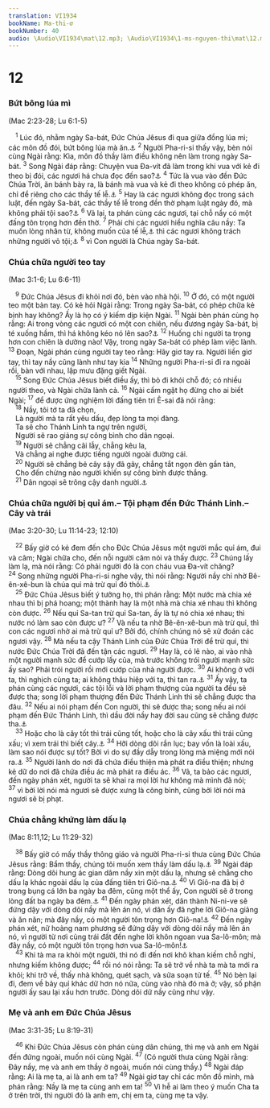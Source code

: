 ```yaml
---
translation: VI1934
bookName: Ma-thi-ơ 
bookNumber: 40
audio: \Audio\VI1934\mat\12.mp3; \Audio\VI1934\1-ms-nguyen-thi\mat\12.mp3; \Audio\VI1934\2-ms-david-dong\mat\12.mp3
---
```


<div class="title"><h1>12</h1><h3>Bứt bông lúa mì</h3><p>(Mac 2:23-28; Lu 6:1-5)</p></div>
<span class="verse mat_12_1"> <sup>1</sup> Lúc đó, nhằm ngày Sa-bát, Đức Chúa Jêsus đi qua giữa đồng lúa mì; các môn đồ đói, bứt bông lúa mà ăn.<a data-toggle="tooltip" data-placement="bottom" title="Phu 23:25">⚓</a></span>
<span class="verse mat_12_2"><sup>2</sup> Người Pha-ri-si thấy vậy, bèn nói cùng Ngài rằng: Kìa, môn đồ thầy làm điều không nên làm trong ngày Sa-bát. </span>
<span class="verse mat_12_3"><sup>3</sup> Song Ngài đáp rằng: Chuyện vua Đa-vít đã làm trong khi vua với kẻ đi theo bị đói, các ngươi há chưa đọc đến sao?<a data-toggle="tooltip" data-placement="bottom" title="1Sa 21:1-6">⚓</a></span>
<span class="verse mat_12_4"><sup>4</sup> Tức là vua vào đền Đức Chúa Trời, ăn bánh bày ra, là bánh mà vua và kẻ đi theo không có phép ăn, chỉ để riêng cho các thầy tế lễ.<a data-toggle="tooltip" data-placement="bottom" title="Le 24:9">⚓</a></span>
<span class="verse mat_12_5"><sup>5</sup> Hay là các ngươi không đọc trong sách luật, đến ngày Sa-bát, các thầy tế lễ trong đền thờ phạm luật ngày đó, mà không phải tội sao?<a data-toggle="tooltip" data-placement="bottom" title="Dan 28:9-10">⚓</a></span>
<span class="verse mat_12_6"><sup>6</sup> Vả lại, ta phán cùng các ngươi, tại chỗ nầy có một đấng tôn trọng hơn đền thờ. </span>
<span class="verse mat_12_7"><sup>7</sup> Phải chi các ngươi hiểu nghĩa câu nầy: Ta muốn lòng nhân từ, không muốn của tế lễ,<a data-toggle="tooltip" data-placement="bottom" title="Os 6:6">⚓</a> thì các ngươi không trách những người vô tội;<a data-toggle="tooltip" data-placement="bottom" title=" Mat 9:13; Os 6:6">⚓</a></span>
<span class="verse mat_12_8"><sup>8</sup> vì Con người là Chúa ngày Sa-bát. <br/></span>
<div class="title"><h3>Chúa chữa người teo tay</h3><p>(Mac 3:1-6; Lu 6:6-11)</p></div>
<span class="verse mat_12_9"> <sup>9</sup> Đức Chúa Jêsus đi khỏi nơi đó, bèn vào nhà hội. </span>
<span class="verse mat_12_10"><sup>10</sup> Ở đó, có một người teo một bàn tay. Có kẻ hỏi Ngài rằng: Trong ngày Sa-bát, có phép chữa kẻ bịnh hay không? Ấy là họ có ý kiếm dịp kiện Ngài. </span>
<span class="verse mat_12_11"><sup>11</sup> Ngài bèn phán cùng họ rằng: Ai trong vòng các ngươi có một con chiên, nếu đương ngày Sa-bát, bị té xuống hầm, thì há không kéo nó lên sao?<a data-toggle="tooltip" data-placement="bottom" title="Lu 14:5">⚓</a></span>
<span class="verse mat_12_12"><sup>12</sup> Huống chi người ta trọng hơn con chiên là dường nào! Vậy, trong ngày Sa-bát có phép làm việc lành. </span>
<span class="verse mat_12_13"><sup>13</sup> Đoạn, Ngài phán cùng người tay teo rằng: Hãy giơ tay ra. Người liền giơ tay, thì tay nầy cũng lành như tay kia </span>
<span class="verse mat_12_14"><sup>14</sup> Những người Pha-ri-si đi ra ngoài rồi, bàn với nhau, lập mưu đặng giết Ngài. <br/></span>
<span class="verse mat_12_15"> <sup>15</sup> Song Đức Chúa Jêsus biết điều ấy, thì bỏ đi khỏi chỗ đó; có nhiều người theo, và Ngài chữa lành cả. </span>
<span class="verse mat_12_16"><sup>16</sup> Ngài cấm ngặt họ đừng cho ai biết Ngài; </span>
<span class="verse mat_12_17"><sup>17</sup> để được ứng nghiệm lời đấng tiên tri Ê-sai đã nói rằng: <br/></span>
<span class="verse mat_12_18"> <sup>18</sup> Nầy, tôi tớ ta đã chọn, <br/> Là người mà ta rất yêu dấu, đẹp lòng ta mọi đàng. <br/> Ta sẽ cho Thánh Linh ta ngự trên người, <br/> Người sẽ rao giảng sự công bình cho dân ngoại. <br/></span>
<span class="verse mat_12_19"> <sup>19</sup> Người sẽ chẳng cãi lẫy, chẳng kêu la, <br/> Và chẳng ai nghe được tiếng người ngoài đường cái. <br/></span>
<span class="verse mat_12_20"> <sup>20</sup> Người sẽ chẳng bẻ cây sậy đã gãy, chẳng tắt ngọn đèn gần tàn, <br/> Cho đến chừng nào người khiến sự công bình được thắng. <br/></span>
<span class="verse mat_12_21"> <sup>21</sup> Dân ngoại sẽ trông cậy danh người.<a data-toggle="tooltip" data-placement="bottom" title="Es 42:1-4">⚓</a><br/></span>
<div class="title"><h3>Chúa chữa người bị quỉ ám.– Tội phạm đến Đức Thánh Linh.– Cây và trái</h3><p>(Mac 3:20-30; Lu 11:14-23; 12:10)</p></div>
<span class="verse mat_12_22"> <sup>22</sup> Bấy giờ có kẻ đem đến cho Đức Chúa Jêsus một người mắc quỉ ám, đui và câm; Ngài chữa cho, đến nỗi người câm nói và thấy được. </span>
<span class="verse mat_12_23"><sup>23</sup> Chúng lấy làm lạ, mà nói rằng: Có phải người đó là con cháu vua Đa-vít chăng? </span>
<span class="verse mat_12_24"><sup>24</sup> Song những người Pha-ri-si nghe vậy, thì nói rằng: Người nầy chỉ nhờ Bê-ên-xê-bun là chúa quỉ mà trừ quỉ đó thôi.<a data-toggle="tooltip" data-placement="bottom" title="Mat 9:34; 10:25">⚓</a><br/></span>
<span class="verse mat_12_25"> <sup>25</sup> Đức Chúa Jêsus biết ý tưởng họ, thì phán rằng: Một nước mà chia xé nhau thì bị phá hoang; một thành hay là một nhà mà chia xé nhau thì không còn được. </span>
<span class="verse mat_12_26"><sup>26</sup> Nếu quỉ Sa-tan trừ quỉ Sa-tan, ấy là tự nó chia xé nhau; thì nước nó làm sao còn được ư? </span>
<span class="verse mat_12_27"><sup>27</sup> Và nếu ta nhờ Bê-ên-xê-bun mà trừ quỉ, thì con các ngươi nhờ ai mà trừ quỉ ư? Bởi đó, chính chúng nó sẽ xử đoán các ngươi vậy. </span>
<span class="verse mat_12_28"><sup>28</sup> Mà nếu ta cậy Thánh Linh của Đức Chúa Trời để trừ quỉ, thì nước Đức Chúa Trời đã đến tận các ngươi. </span>
<span class="verse mat_12_29"><sup>29</sup> Hay là, có lẽ nào, ai vào nhà một người mạnh sức để cướp lấy của, mà trước không trói người mạnh sức ấy sao? Phải trói người rồi mới cướp của nhà người được. </span>
<span class="verse mat_12_30"><sup>30</sup> Ai không ở với ta, thì nghịch cùng ta; ai không thâu hiệp với ta, thì tan ra.<a data-toggle="tooltip" data-placement="bottom" title="Mac 9:40">⚓</a></span>
<span class="verse mat_12_31"><sup>31</sup> Ấy vậy, ta phán cùng các ngươi, các tội lỗi và lời phạm thượng của người ta đều sẽ được tha; song lời phạm thượng đến Đức Thánh Linh thì sẽ chẳng được tha đâu. </span>
<span class="verse mat_12_32"><sup>32</sup> Nếu ai nói phạm đến Con người, thì sẽ được tha; song nếu ai nói phạm đến Đức Thánh Linh, thì dầu đời nầy hay đời sau cũng sẽ chẳng được tha.<a data-toggle="tooltip" data-placement="bottom" title="Lu 12:10">⚓</a><br/></span>
<span class="verse mat_12_33"> <sup>33</sup> Hoặc cho là cây tốt thì trái cũng tốt, hoặc cho là cây xấu thì trái cũng xấu; vì xem trái thì biết cây.<a data-toggle="tooltip" data-placement="bottom" title="Mat 7:20; Lu 6:44">⚓</a></span>
<span class="verse mat_12_34"><sup>34</sup> Hỡi dòng dõi rắn lục; bay vốn là loài xấu, làm sao nói được sự tốt? Bởi vì do sự đầy dẫy trong lòng mà miệng mới nói ra.<a data-toggle="tooltip" data-placement="bottom" title="Mat 3:7; 23:33; 15:18; Lu 3:7; 6:45">⚓</a></span>
<span class="verse mat_12_35"><sup>35</sup> Người lành do nơi đã chứa điều thiện mà phát ra điều thiện; nhưng kẻ dữ do nơi đã chứa điều ác mà phát ra điều ác. </span>
<span class="verse mat_12_36"><sup>36</sup> Vả, ta bảo các ngươi, đến ngày phán xét, người ta sẽ khai ra mọi lời hư không mà mình đã nói; </span>
<span class="verse mat_12_37"><sup>37</sup> vì bởi lời nói mà ngươi sẽ được xưng là công bình, cũng bởi lời nói mà ngươi sẽ bị phạt. <br/></span>
<div class="title"><h3>Chúa chẳng khứng làm dấu lạ</h3><p>(Mac 8:11,12; Lu 11:29-32)</p></div>
<span class="verse mat_12_38"> <sup>38</sup> Bấy giờ có mấy thầy thông giáo và người Pha-ri-si thưa cùng Đức Chúa Jêsus rằng: Bẩm thầy, chúng tôi muốn xem thầy làm dấu lạ.<a data-toggle="tooltip" data-placement="bottom" title="Mat 16:1; Mac 8:11; Lu 11:16">⚓</a></span>
<span class="verse mat_12_39"><sup>39</sup> Ngài đáp rằng: Dòng dõi hung ác gian dâm nầy xin một dấu lạ, nhưng sẽ chẳng cho dấu lạ khác ngoài dấu lạ của đấng tiên tri Giô-na.<a data-toggle="tooltip" data-placement="bottom" title="Mat 16:4; Mac 8:12">⚓</a></span>
<span class="verse mat_12_40"><sup>40</sup> Vì Giô-na đã bị ở trong bụng cá lớn ba ngày ba đêm, cũng một thể ấy, Con người sẽ ở trong lòng đất ba ngày ba đêm.<a data-toggle="tooltip" data-placement="bottom" title="Gion 1:17">⚓</a></span>
<span class="verse mat_12_41"><sup>41</sup> Đến ngày phán xét, dân thành Ni-ni-ve sẽ đứng dậy với dòng dõi nầy mà lên án nó, vì dân ấy đã nghe lời Giô-na giảng và ăn năn; mà đây nầy, có một người tôn trọng hơn Giô-na!<a data-toggle="tooltip" data-placement="bottom" title="Gion 3:5">⚓</a></span>
<span class="verse mat_12_42"><sup>42</sup> Đến ngày phán xét, nữ hoàng nam phương sẽ đứng dậy với dòng dõi nầy mà lên án nó, vì người từ nơi cùng trái đất đến nghe lời khôn ngoan vua Sa-lô-môn; mà đây nầy, có một người tôn trọng hơn vua Sa-lô-môn!<a data-toggle="tooltip" data-placement="bottom" title="1Vua 10:1-10; 2Su 9:1-12">⚓</a><br/></span>
<span class="verse mat_12_43"> <sup>43</sup> Khi tà ma ra khỏi một người, thì nó đi đến nơi khô khan kiếm chỗ nghỉ, nhưng kiếm không được; </span>
<span class="verse mat_12_44"><sup>44</sup> rồi nó nói rằng: Ta sẽ trở về nhà ta mà ta mới ra khỏi; khi trở về, thấy nhà không, quét sạch, và sửa soạn tử tế. </span>
<span class="verse mat_12_45"><sup>45</sup> Nó bèn lại đi, đem về bảy quỉ khác dữ hơn nó nữa, cùng vào nhà đó mà ở; vậy, số phận người ấy sau lại xấu hơn trước. Dòng dõi dữ nầy cũng như vậy. <br/></span>
<div class="title"><h3>Mẹ và anh em Đức Chúa Jêsus</h3><p>(Mac 3:31-35; Lu 8:19-31)</p></div>
<span class="verse mat_12_46"> <sup>46</sup> Khi Đức Chúa Jêsus còn phán cùng dân chúng, thì mẹ và anh em Ngài đến đứng ngoài, muốn nói cùng Ngài. </span>
<span class="verse mat_12_47"><sup>47</sup> (Có người thưa cùng Ngài rằng: Đây nầy, mẹ và anh em thầy ở ngoài, muốn nói cùng thầy.) </span>
<span class="verse mat_12_48"><sup>48</sup> Ngài đáp rằng: Ai là mẹ ta, ai là anh em ta? </span>
<span class="verse mat_12_49"><sup>49</sup> Ngài giơ tay chỉ các môn đồ mình, mà phán rằng: Nầy là mẹ ta cùng anh em ta! </span>
<span class="verse mat_12_50"><sup>50</sup> Vì hễ ai làm theo ý muốn Cha ta ở trên trời, thì người đó là anh em, chị em ta, cùng mẹ ta vậy. <br/></span>
